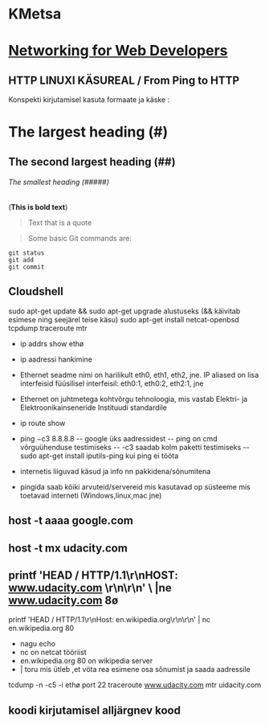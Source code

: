 # KMetsa

# [Networking for Web Developers](https://learn.udacity.com/courses/ud256)


 ## HTTP LINUXI KÄSUREAL / From Ping to HTTP

 Konspekti kirjutamisel kasuta formaate ja käske :

# The largest heading (#)
## The second largest heading (##)
###### The smallest heading (#####)
(**This is bold text**)
> Text that is a quote


> Some basic Git commands are:
```
git status
git add
git commit
```

## Cloudshell
sudo apt-get update && sudo apt-get upgrade alustuseks (&& käivitab esimese ning seejärel teise käsu)
sudo apt-get install netcat-openbsd tcpdump traceroute mtr 

- ip addrs show ethø   
- ip aadressi hankimine
- Ethernet seadme nimi on harilikult eth0, eth1, eth2, jne.
IP aliased on lisa interfeisid füüsilisel interfeisil: eth0:1, eth0:2, eth2:1, jne
- Ethernet on juhtmetega kohtvõrgu tehnoloogia, mis vastab Elektri- ja Elektroonikainseneride Instituudi standardile

- ip route show
- ping −c3 8.8.8.8 
  -- google üks aadressidest
  -- ping on cmd võrguühenduse testimiseks
  -- -c3 saadab kolm paketti testimiseks
  --sudo apt-get install iputils-ping kui ping ei tööta
- internetis liiguvad käsud ja info nn pakkidena/sõnumitena
- pingida saab kõiki arvuteid/servereid mis kasutavad  op süsteeme mis toetavad interneti (Windows,linux,mac jne)


## host -t aaaa google.com
## host -t mx udacity.com
## printf 'HEAD / HTTP/1.1\r\nHOST: www.udacity.com \r\n\r\n' \ |ne www.udacity.com 8ø
printf 'HEAD / HTTP/1.1\r\nHost: en.wikipedia.org\r\n\r\n' | nc en.wikipedia.org 80
- nagu echo 
- nc on netcat tööriist
- en.wikipedia.org 80 on wikipedia server
- | toru mis ütleb ,et vöta rea esimene osa sõnumist ja saada aadressile


tcdump -n -c5 -i ethø port 22
traceroute www.udacity.com
mtr uidacity.com

## koodi kirjutamisel alljärgnev kood 

<?php

header("Location: https://www.examplecom/", true, 302);

exit();

?>
